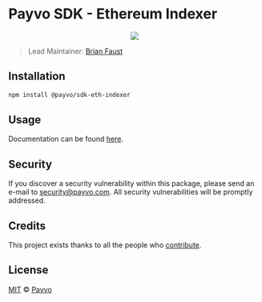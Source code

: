 # Payvo SDK - Ethereum Indexer

<p align="center">
    <img src="https://raw.githubusercontent.com/PayvoHQ/sdk/master/packages/sdk-eth-indexer/banner.png" />
</p>

> Lead Maintainer: [Brian Faust](https://github.com/faustbrian)

## Installation

```bash
npm install @payvo/sdk-eth-indexer
```

## Usage

Documentation can be found [here](https://ark.dev/docs/payvo-sdk).

## Security

If you discover a security vulnerability within this package, please send an e-mail to security@payvo.com. All security vulnerabilities will be promptly addressed.

## Credits

This project exists thanks to all the people who [contribute](../../contributors).

## License

[MIT](LICENSE) © [Payvo](https://payvo.com)
